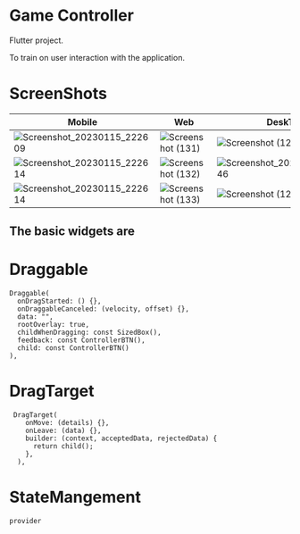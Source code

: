
# Game Controller

Flutter project. 

To train on user interaction with the application.

# ScreenShots
| Mobile   |  Web | DeskTop | 
| ------------- | ------------- | ------------- |
| ![Screenshot_20230115_222609](https://user-images.githubusercontent.com/91227030/212568785-c2ddfc63-7cf9-4a9e-9ecb-12dbf1b98c64.jpg)  | ![Screenshot (131)](https://user-images.githubusercontent.com/91227030/212568973-50fdce33-59d9-44f5-8703-05ddefbf760e.png) | ![Screenshot (126)](https://user-images.githubusercontent.com/91227030/212568935-2e07f083-a336-46a6-8476-589aa34ae22b.png)  |
| ![Screenshot_20230115_222614](https://user-images.githubusercontent.com/91227030/212568893-b664d88f-6047-4f13-a154-3c5caac4d9e2.jpg) |  ![Screenshot (132)](https://user-images.githubusercontent.com/91227030/212568991-90d75ab3-6c54-48a8-9bf8-a1e0c21a0d07.png) | ![Screenshot_20230115_222646](https://user-images.githubusercontent.com/91227030/212568948-ae173251-698d-4829-91b6-6877d6dc60ee.jpg)  |
| ![Screenshot_20230115_222614](https://user-images.githubusercontent.com/91227030/212568893-b664d88f-6047-4f13-a154-3c5caac4d9e2.jpg) |  ![Screenshot (133)](https://user-images.githubusercontent.com/91227030/212569002-22fecc31-2c55-403d-b5a2-47b2283af42f.png) |    ![Screenshot (129)](https://user-images.githubusercontent.com/91227030/212568961-0f8ed5d3-a8bc-481a-99fd-b3dad6d2b1e9.png)  |



## The basic widgets are
# Draggable 

 
    Draggable(
      onDragStarted: () {},
      onDraggableCanceled: (velocity, offset) {},
      data: "",
      rootOverlay: true,
      childWhenDragging: const SizedBox(),
      feedback: const ControllerBTN(),
      child: const ControllerBTN()       
    ),
# DragTarget
     DragTarget(
        onMove: (details) {},
        onLeave: (data) {},
        builder: (context, acceptedData, rejectedData) {
          return child();
        },
      ),




# StateMangement
    provider
    

